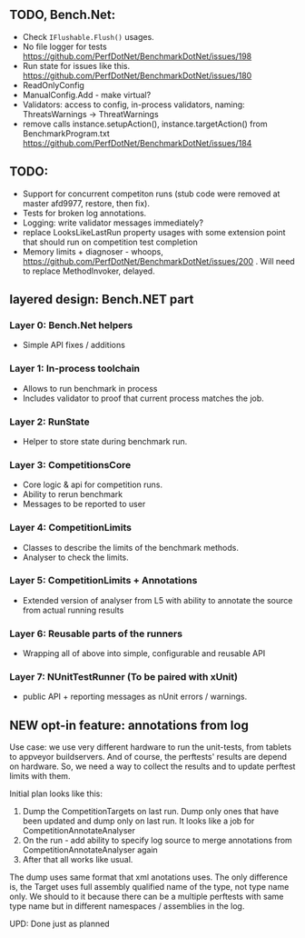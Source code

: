 ﻿## TODO, Bench.Net:
* Check `IFlushable.Flush()` usages.
* No file logger for tests https://github.com/PerfDotNet/BenchmarkDotNet/issues/198
* Run state for issues like this. https://github.com/PerfDotNet/BenchmarkDotNet/issues/180
* ReadOnlyConfig
* ManualConfig.Add - make virtual?
* Validators: access to config, in-process validators, naming: ThreatsWarnings -> ThreatWarnings
* remove calls instance.setupAction(), instance.targetAction() from BenchmarkProgram.txt
  https://github.com/PerfDotNet/BenchmarkDotNet/issues/184

## TODO:
 * Support for concurrent competiton runs (stub code were removed at master afd9977, restore, then fix).
 * Tests for broken log annotations.
 * Logging: write validator messages immediately?
 * replace LooksLikeLastRun property usages with some extension point that should run on competition test completion
 * Memory limits + diagnoser - whoops, https://github.com/PerfDotNet/BenchmarkDotNet/issues/200 . Will need to replace MethodInvoker, delayed.

## layered design: Bench.NET part

### Layer 0: Bench.Net helpers
 * Simple API fixes / additions

### Layer 1: In-process toolchain
 * Allows to run benchmark in process
 * Includes validator to proof that current process matches the job.

### Layer 2: RunState
 * Helper to store state during benchmark run.

### Layer 3: CompetitionsCore
 * Core logic & api for competition runs.
 * Ability to rerun benchmark
 * Messages to be reported to user

### Layer 4: CompetitionLimits
 * Classes to describe the limits of the benchmark methods.
 * Analyser to check the limits.

### Layer 5: CompetitionLimits + Annotations
 * Extended version of analyser from L5 with ability to annotate the source from actual running results

### Layer 6: Reusable parts of the runners
 * Wrapping all of above into simple, configurable and reusable API

### Layer 7: NUnitTestRunner (To be paired with xUnit)
 * public API + reporting messages as nUnit errors / warnings.


## NEW opt-in feature: annotations from log

Use case: we use very different hardware to run the unit-tests, from tablets to appveyor buildservers.
And of course, the perftests' results are depend on hardware. So, we need a way to collect the results and to update perftest limits with them.

Initial plan looks like this:

1. Dump the CompetitionTargets on last run. Dump only ones that have been updated and dump only on last run.
It looks like a job for CompetitionAnnotateAnalyser
2. On the run - add ability to specify log source to merge annotations from
CompetitionAnnotateAnalyser again
3. After that all works like usual.

The dump uses same format that xml anotations uses. The only difference is,
the Target uses full assembly qualified name of the type, not type name only.
We should to it because there can be a multiple perftests with same type name but in different namespaces / assemblies in the log.

UPD: Done just as planned